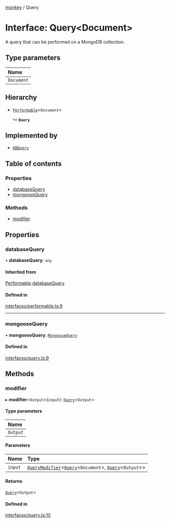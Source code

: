 [monkey](../README.md) / Query

# Interface: Query<Document\>

A query that can be performed on a MongoDB collection.

## Type parameters

| Name |
| :------ |
| `Document` |

## Hierarchy

- [`Performable`](Performable.md)<`Document`\>

  ↳ **`Query`**

## Implemented by

- [`DBQuery`](../classes/DBQuery.md)

## Table of contents

### Properties

- [databaseQuery](Query.md#databasequery)
- [mongooseQuery](Query.md#mongoosequery)

### Methods

- [modifier](Query.md#modifier)

## Properties

### databaseQuery

• **databaseQuery**: `any`

#### Inherited from

[Performable](Performable.md).[databaseQuery](Performable.md#databasequery)

#### Defined in

[interfaces/performable.ts:9](https://github.com/bpisano/monkey/blob/0cdd6dc/src/interfaces/performable.ts#L9)

___

### mongooseQuery

• **mongooseQuery**: [`MongooseQuery`](../README.md#mongoosequery)

#### Defined in

[interfaces/query.ts:9](https://github.com/bpisano/monkey/blob/0cdd6dc/src/interfaces/query.ts#L9)

## Methods

### modifier

▸ **modifier**<`Output`\>(`input`): [`Query`](Query.md)<`Output`\>

#### Type parameters

| Name |
| :------ |
| `Output` |

#### Parameters

| Name | Type |
| :------ | :------ |
| `input` | [`QueryModifier`](QueryModifier.md)<[`Query`](Query.md)<`Document`\>, [`Query`](Query.md)<`Output`\>\> |

#### Returns

[`Query`](Query.md)<`Output`\>

#### Defined in

[interfaces/query.ts:10](https://github.com/bpisano/monkey/blob/0cdd6dc/src/interfaces/query.ts#L10)
